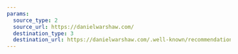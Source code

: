 ```yaml
---
params:
  source_type: 2
  source_url: https://danielwarshaw.com/
  destination_type: 3
  destination_url: https://danielwarshaw.com/.well-known/recommendations.opml
---
```

